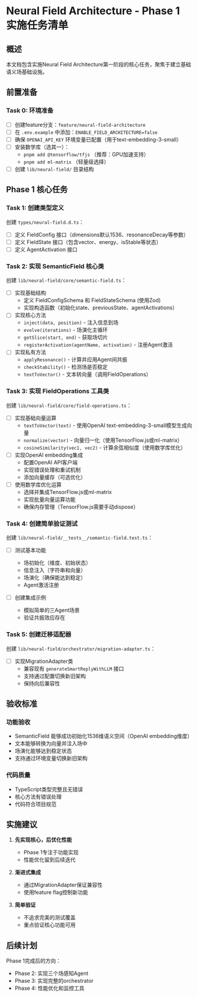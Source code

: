 # Neural Field Architecture - Phase 1 实施任务清单

## 概述

本文档包含实施Neural Field Architecture第一阶段的核心任务，聚焦于建立基础语义场基础设施。

## 前置准备

### Task 0: 环境准备

- [ ] 创建feature分支：`feature/neural-field-architecture`
- [ ] 在 `.env.example` 中添加：`ENABLE_FIELD_ARCHITECTURE=false`
- [ ] 确保 `OPENAI_API_KEY` 环境变量已配置（用于text-embedding-3-small）
- [ ] 安装数学库（选其一）：
  - `pnpm add @tensorflow/tfjs` （推荐：GPU加速支持）
  - `pnpm add ml-matrix` （轻量级选择）
- [ ] 创建 `lib/neural-field/` 目录结构

## Phase 1 核心任务

### Task 1: 创建类型定义

创建 `types/neural-field.d.ts`：

- [ ] 定义 FieldConfig 接口（dimensions默认1536、resonanceDecay等参数）
- [ ] 定义 FieldState 接口（包含vector、energy、isStable等状态）
- [ ] 定义 AgentActivation 接口

### Task 2: 实现 SemanticField 核心类

创建 `lib/neural-field/core/semantic-field.ts`：

- [ ] 实现基础结构
  - 定义 FieldConfigSchema 和 FieldStateSchema (使用Zod)
  - 实现构造函数（初始化state、previousState、agentActivations）
- [ ] 实现核心方法
  - `inject(data, position)` - 注入信息到场
  - `evolve(iterations)` - 场演化主循环
  - `getSlice(start, end)` - 获取场切片
  - `registerActivation(agentName, activation)` - 注册Agent激活
- [ ] 实现私有方法
  - `applyResonance()` - 计算并应用Agent间共振
  - `checkStability()` - 检测场是否稳定
  - `textToVector()` - 文本转向量（调用FieldOperations）

### Task 3: 实现 FieldOperations 工具类

创建 `lib/neural-field/core/field-operations.ts`：

- [ ] 实现基础向量运算
  - `textToVector(text)` - 使用OpenAI text-embedding-3-small模型生成向量
  - `normalize(vector)` - 向量归一化（使用TensorFlow.js或ml-matrix）
  - `cosineSimilarity(vec1, vec2)` - 计算余弦相似度（使用数学库优化）
- [ ] 实现OpenAI embedding集成
  - 配置OpenAI API客户端
  - 实现错误处理和重试机制
  - 添加向量缓存（可选优化）
- [ ] 使用数学库优化运算
  - 选择并集成TensorFlow.js或ml-matrix
  - 实现批量向量运算功能
  - 确保内存管理（TensorFlow.js需要手动dispose）

### Task 4: 创建简单验证测试

创建 `lib/neural-field/__tests__/semantic-field.test.ts`：

- [ ] 测试基本功能
  - 场初始化（维度、初始状态）
  - 信息注入（字符串和向量）
  - 场演化（确保能达到稳定）
  - Agent激活注册

- [ ] 创建集成示例
  - 模拟简单的三Agent场景
  - 验证共振效应存在

### Task 5: 创建迁移适配器

创建 `lib/neural-field/orchestrator/migration-adapter.ts`：

- [ ] 实现MigrationAdapter类
  - 兼容现有 `generateSmartReplyWithLLM` 接口
  - 支持通过配置切换新旧架构
  - 保持向后兼容性

## 验收标准

### 功能验收

- SemanticField 能够成功初始化1536维语义空间（OpenAI embedding维度）
- 文本能够转换为向量并注入场中
- 场演化能够达到稳定状态
- 支持通过环境变量切换新旧架构

### 代码质量

- TypeScript类型完整且无错误
- 核心方法有错误处理
- 代码符合项目规范

## 实施建议

1. **先实现核心，后优化性能**
   - Phase 1专注于功能实现
   - 性能优化留到后续迭代

2. **渐进式集成**
   - 通过MigrationAdapter保证兼容性
   - 使用feature flag控制新功能

3. **简单验证**
   - 不追求完美的测试覆盖
   - 重点验证核心功能可用

## 后续计划

Phase 1完成后的方向：

- Phase 2: 实现三个场感知Agent
- Phase 3: 实现完整的orchestrator
- Phase 4: 性能优化和监控工具
